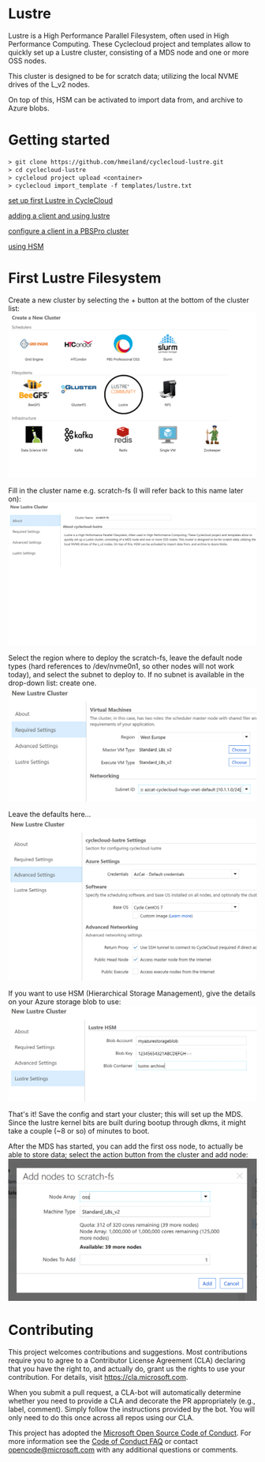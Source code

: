 
# Lustre

Lustre is a High Performance Parallel Filesystem, often used in High Performance Computing. These Cyclecloud project and templates allow to quickly set up a Lustre cluster, consisting of a MDS node and one or more OSS nodes.

This cluster is designed to be for scratch data; utilizing the local NVME drives of the L_v2 nodes.

On top of this, HSM can be activated to import data from, and archive to Azure blobs. 

# Getting started

```
> git clone https://github.com/hmeiland/cyclecloud-lustre.git
> cd cyclecloud-lustre
> cycleloud project upload <container>
> cyclecloud import_template -f templates/lustre.txt 
```

[set up first Lustre in CycleCloud](manual/FIRST-LUSTRE.md)

[adding a client and using lustre](manual/LUSTRE-CLIENT.md)

[configure a client in a PBSPro cluster](manual/PBSPRO.md)

[using HSM](manual/HSM.md)


# First Lustre Filesystem

Create a new cluster by selecting the + button at the bottom of the cluster list:
![Create new cluster](manual/create-new-cluster.png?raw=true)

Fill in the cluster name e.g. scratch-fs (I will refer back to this name later on):
![cluster name](manual/cluster-name.png?raw=true)

Select the region where to deploy the scratch-fs, leave the default node types (hard references to /dev/nvme0n1, so other nodes will not work today), and select the subnet to deploy to. If no subnet is available in the drop-down list: create one.
![required-settings](manual/required-settings.png?raw=true)

Leave the defaults here...
![advanced-settings](manual/advanced-settings.png?raw=true)

If you want to use HSM (Hierarchical Storage Management), give the details on your Azure storage blob to use:
![lustre-settings](manual/lustre-settings.png?raw=true)

That's it! Save the config and start your cluster; this will set up the MDS. Since the lustre kernel bits are built during bootup through dkms, it might take a couple (~8 or so) of minutes to boot.

After the MDS has started, you can add the first oss node, to actually be able to store data; select the action button from the cluster and add node:
![add-oss](manual/add-oss.png?raw=true)

# Contributing

This project welcomes contributions and suggestions.  Most contributions require you to agree to a
Contributor License Agreement (CLA) declaring that you have the right to, and actually do, grant us
the rights to use your contribution. For details, visit https://cla.microsoft.com.

When you submit a pull request, a CLA-bot will automatically determine whether you need to provide
a CLA and decorate the PR appropriately (e.g., label, comment). Simply follow the instructions
provided by the bot. You will only need to do this once across all repos using our CLA.

This project has adopted the [Microsoft Open Source Code of Conduct](https://opensource.microsoft.com/codeofconduct/).
For more information see the [Code of Conduct FAQ](https://opensource.microsoft.com/codeofconduct/faq/) or
contact [opencode@microsoft.com](mailto:opencode@microsoft.com) with any additional questions or comments.
